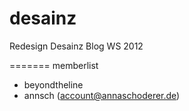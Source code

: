 desainz
=======

Redesign Desainz Blog WS 2012


=======
memberlist
- beyondtheline
- annsch (account@annaschoderer.de)